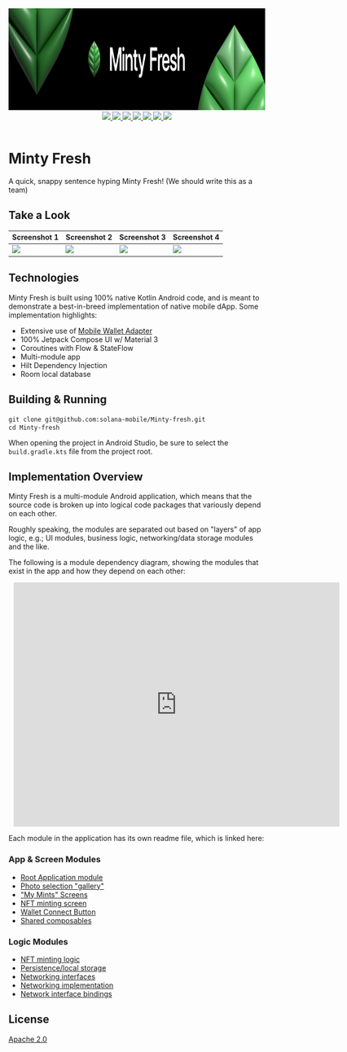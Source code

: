 <div align="center">
    <img src = "assets/banner.png" width = "800px" height="200px" />
</div>

<div align="center">
    <a href="http://makeapullrequest.com">
        <img src="https://img.shields.io/badge/PRs-welcome-brightgreen.svg?style=flat-square" />
    </a>
    <a href="https://developer.android.com/jetpack/androidx/versions/all-channel">
        <img src="https://img.shields.io/badge/Jetpack%20Compose-1.3.3-brightgreen" />
    </a>
    <a href="https://github.com/solana-mobile/Minty-fresh/network">
        <img src="https://img.shields.io/github/forks/solana-mobile/Minty-fresh/" />
    </a>
    <a href="https://github.com/solana-mobile/Minty-fresh/stargazers">
        <img src="https://img.shields.io/github/stars/solana-mobile/Minty-fresh" />
    </a>
    <a href="https://github.com/solana-mobile/Minty-fresh/issues">
        <img src="https://img.shields.io/github/issues/solana-mobile/Minty-fresh" />
    </a>
    <a href="https://github.com/solana-mobile/Minty-fresh/blob/main/LICENSE.md">
        <img src="https://img.shields.io/github/license/solana-mobile/Minty-fresh" />
    </a> 
    <a href="https://twitter.com/solanamobile">
        <img src="https://img.shields.io/twitter/url?label=follow&style=social&url=https%3A%2F%2Ftwitter.com%2Fsolanamobile" />
    </a>
</div>

<br />

# Minty Fresh

A quick, snappy sentence hyping Minty Fresh! (We should write this as a team)

<!-- This would be a great place to include our store download badge -->

## Take a Look 

| Screenshot 1 | Screenshot 2 | Screenshot 3 | Screenshot 4 |
|---|---|---|---|
<img src="assets/device_shot_1.png" width="250"> | <img src="assets/device_shot_2.png" width="250"> | <img src="assets/device_shot_3.png" width="250"> | <img src="assets/device_shot_4.png" width="250"> |

## Technologies

Minty Fresh is built using 100% native Kotlin Android code, and is meant to demonstrate a best-in-breed implementation of native mobile dApp. Some implementation highlights:

- Extensive use of [Mobile Wallet Adapter](https://github.com/solana-mobile/mobile-wallet-adapter)
- 100% Jetpack Compose UI w/ Material 3
- Coroutines with Flow & StateFlow
- Multi-module app
- Hilt Dependency Injection
- Room local database

## Building & Running

```shell
git clone git@github.com:solana-mobile/Minty-fresh.git
cd Minty-fresh
```

When opening the project in Android Studio, be sure to select the `build.gradle.kts` file from the project root.

## Implementation Overview

Minty Fresh is a multi-module Android application, which means that the source code is broken up into logical code packages that variously depend on each other. 

Roughly speaking, the modules are separated out based on "layers" of app logic, e.g.; UI modules, business logic, networking/data storage modules and the like.

The following is a module dependency diagram, showing the modules that exist in the app and how they depend on each other:

<div style="width: 640px; height: 480px; margin: 10px; position: relative;"><iframe allowfullscreen frameborder="0" style="width:640px; height:480px" src="https://lucid.app/documents/embedded/93bd592d-00d5-4738-9cd2-9caf000a2996" id="EqmtgQm1EaJW"></iframe></div>

Each module in the application has its own readme file, which is linked here:

### App & Screen Modules

- [Root Application module](tree/main/app)
- [Photo selection "gallery"](tree/tree/main/ui/gallery)
- ["My Mints" Screens](tree/main/ui/mymints)
- [NFT minting screen](tree/main/ui/nftMint)
- [Wallet Connect Button](tree/main/ui/walletConnectButton)
- [Shared composables](tree/main/ui/commonComposable)

### Logic Modules

- [NFT minting logic](tree/main/libs/mintycore)
- [Persistence/local storage](tree/main/libs/persistence)
- [Networking interfaces](tree/main/libs/networkInterface)
- [Networking implementation](tree/main/libs/networkInterfaceImpl)
- [Network interface bindings](tree/main/libs/networkConfigs)

## License

[Apache 2.0](https://github.com/solana-mobile/Minty-fresh/blob/main/LICENSE.md)